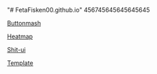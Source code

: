 "# FetaFisken00.github.io" 456745645645645645

[Buttonmash](https://fetafisken00.github.io/buttonmash/dist/index.html)

[Heatmap](https://fetafisken00.github.io/heatmap/dist/index.html)

[Shit-ui](https://fetafisken00.github.io/shit%20ui/html/index.html)

[Template](https://fetafisken00.github.io/template/html/index.html)